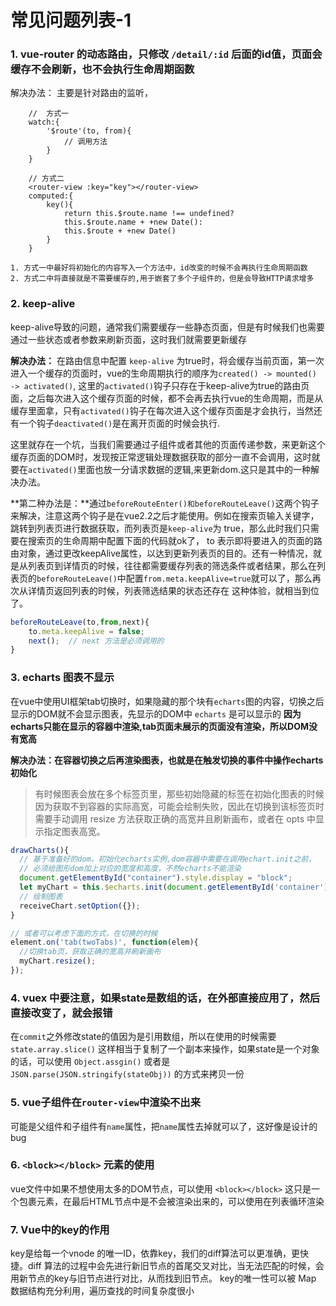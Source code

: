 # 常见问题列表-1

### 1. vue-router 的动态路由，只修改 `/detail/:id` 后面的id值，页面会缓存不会刷新，也不会执行生命周期函数

解决办法： 主要是针对路由的监听，
```vue
    //  方式一
    watch:{
        '$route'(to, from){
            // 调用方法
        }
    }

    // 方式二
    <router-view :key="key"></router-view>
    computed:{
        key(){
            return this.$route.name !== undefined?
            this.$route.name + +new Date():
            this.$route + +new Date()
        }
    }
```

    1. 方式一中最好将初始化的内容写入一个方法中，id改变的时候不会再执行生命周期函数
    2. 方式二中将直接就是不需要缓存的,用于嵌套了多个子组件的，但是会导致HTTP请求增多


### 2. keep-alive
keep-alive导致的问题，通常我们需要缓存一些静态页面，但是有时候我们也需要通过一些状态或者参数来刷新页面，这时我们就需要更新缓存

**解决办法：** 在路由信息中配置 `keep-alive` 为true时，将会缓存当前页面，第一次进入一个缓存的页面时，vue的生命周期执行的顺序为`created() -> mounted() -> activated()`, 这里的`activated()`钩子只存在于keep-alive为true的路由页面，之后每次进入这个缓存页面的时候，都不会再去执行vue的生命周期，而是从缓存里面拿，只有`activated()`钩子在每次进入这个缓存页面是才会执行，当然还有一个钩子`deactivated()`是在离开页面的时候会执行.

这里就存在一个坑，当我们需要通过子组件或者其他的页面传递参数，来更新这个缓存页面的DOM时，发现按正常逻辑处理数据获取的部分一直不会调用，这时就要在`activated()`里面也放一分请求数据的逻辑,来更新dom.这只是其中的一种解决办法。

**第二种办法是：**通过`beforeRouteEnter()和beforeRouteLeave()`这两个钩子来解决，注意这两个钩子是在vue2.2之后才能使用。例如在搜索页输入关键字，跳转到列表页进行数据获取，而列表页是`keep-alive`为 true，那么此时我们只需要在搜索页的生命周期中配置下面的代码就ok了， to 表示即将要进入的页面的路由对象，通过更改keepAlive属性，以达到更新列表页的目的。还有一种情况，就是从列表页到详情页的时候，往往都需要缓存列表的筛选条件或者结果，那么在列表页的`beforeRouteLeave()`中配置`from.meta.keepAlive=true`就可以了，那么再次从详情页返回列表的时候，列表筛选结果的状态还存在 这种体验，就相当到位了。
```js
beforeRouteLeave(to,from,next){
    to.meta.keepAlive = false;
    next();  // next 方法是必须调用的
}
```

### 3. echarts 图表不显示
在vue中使用UI框架tab切换时，如果隐藏的那个块有`echarts`图的内容，切换之后显示的DOM就不会显示图表，先显示的DOM中 `echarts` 是可以显示的
**因为echarts只能在显示的容器中渲染,tab页面未展示的页面没有渲染，所以DOM没有宽高** 

**解决办法：在容器切换之后再渲染图表，也就是在触发切换的事件中操作echarts初始化** 
> 有时候图表会放在多个标签页里，那些初始隐藏的标签在初始化图表的时候因为获取不到容器的实际高宽，可能会绘制失败，因此在切换到该标签页时需要手动调用 resize 方法获取正确的高宽并且刷新画布，或者在 opts 中显示指定图表高宽。

```js
drawCharts(){
  // 基于准备好的dom，初始化echarts实例,dom容器中需要在调用echart.init之前，
  // 必须给图形dom加上对应的宽度和高度，不然echarts不能渲染
  document.getElementById("container").style.display = "block";
  let myChart = this.$echarts.init(document.getElementById('container'));
  // 绘制图表
  receiveChart.setOption({});
}

// 或者可以考虑下面的方式，在切换的时候
element.on('tab(twoTabs)', function(elem){
  //切换tab页，获取正确的宽高并刷新画布
  myChart.resize();
});
```

### 4. vuex 中要注意，如果state是数组的话，在外部直接应用了，然后直接改变了，就会报错
在`commit`之外修改state的值因为是引用数组，所以在使用的时候需要 `state.array.slice()` 这样相当于复制了一个副本来操作，如果state是一个对象的话，可以使用 `Object.assgin()` 或者是 `JSON.parse(JSON.stringify(stateObj))` 的方式来拷贝一份

###  5. vue子组件在`router-view`中渲染不出来
可能是父组件和子组件有`name`属性，把`name`属性去掉就可以了，这好像是设计的bug

###  6.  `<block></block>` 元素的使用
vue文件中如果不想使用太多的DOM节点，可以使用 `<block></block>` 这只是一个包裹元素，在最后HTML节点中是不会被渲染出来的，可以使用在列表循环渲染

### 7.  Vue中的key的作用

key是给每一个vnode 的唯一ID，依靠key，我们的diff算法可以更准确，更快捷。diff 算法的过程中会先进行新旧节点的首尾交叉对比，当无法匹配的时候，会用新节点的key与旧节点进行对比，从而找到旧节点。 key的唯一性可以被 Map 数据结构充分利用，遍历查找的时间复杂度很小
